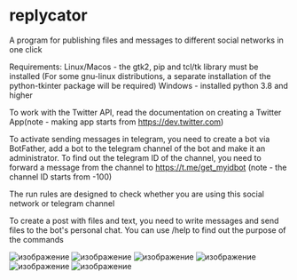 # replycator
A program for publishing files and messages to different social networks in one click

Requirements: Linux/Macos - the gtk2, pip and tcl/tk library must be installed (For some gnu-linux distributions, a separate installation of the python-tkinter package will be required)
Windows - installed python 3.8 and higher

To work with the Twitter API, read the documentation on creating a Twitter App(note - making app starts from https://dev.twitter.com)

To activate sending messages in telegram, you need to create a bot via BotFather, add a bot to the telegram channel of the bot and make it an administrator. To find out the telegram ID of the channel, you need to forward a message from the channel to https://t.me/get_myidbot (note - the channel ID starts from -100)

The run rules are designed to check whether you are using this social network or telegram channel

To create a post with files and text, you need to write messages and send files to the bot's personal chat. You can use /help to find out the purpose of the commands

 ![изображение](https://gitlab.com/evembar/replycator/-/raw/main/%D0%B8%D0%B7%D0%BE%D0%B1%D1%80%D0%B0%D0%B6%D0%B5%D0%BD%D0%B8%D0%B5.png?inline=false)
![изображение](https://gitlab.com/evembar/replycator/-/raw/main/%D0%B8%D0%B7%D0%BE%D0%B1%D1%80%D0%B0%D0%B6%D0%B5%D0%BD%D0%B8%D0%B5%20copy.png?inline=false) 
![изображение](https://gitlab.com/evembar/replycator/-/raw/main/%D0%B8%D0%B7%D0%BE%D0%B1%D1%80%D0%B0%D0%B6%D0%B5%D0%BD%D0%B8%D0%B5%20copy%204.png?inline=false)
![изображение](https://gitlab.com/evembar/replycator/-/raw/main/%D0%B8%D0%B7%D0%BE%D0%B1%D1%80%D0%B0%D0%B6%D0%B5%D0%BD%D0%B8%D0%B5%20copy%203.png?inline=false)
![изображение](https://gitlab.com/evembar/replycator/-/raw/main/%D0%B8%D0%B7%D0%BE%D0%B1%D1%80%D0%B0%D0%B6%D0%B5%D0%BD%D0%B8%D0%B5%20copy%202.png?inline=false)
![изображение](https://github.com/evembar/replycator/assets/78268817/a1a151c1-e407-4ba1-bd4e-fadb88ab68b7)





